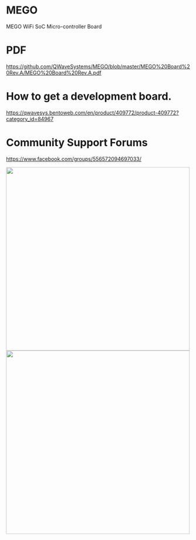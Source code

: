 # MEGO
MEGO WiFi SoC Micro-controller Board
 
# PDF
https://github.com/QWaveSystems/MEGO/blob/master/MEGO%20Board%20Rev.A/MEGO%20Board%20Rev.A.pdf
 
# How to get a development board.

https://qwavesys.bentoweb.com/en/product/409772/product-409772?category_id=84967

# Community Support Forums

https://www.facebook.com/groups/556572094697033/

<img src="https://github.com/QWaveSystems/MEGO/blob/master/MEGO-Block-Diagram_Rev.B.png" data-canonical-src="https://github.com/QWaveSystems/MEGO/blob/master/MEGO-Block-Diagram_Rev.B.png" width="500"/>
 
 <img src="https://github.com/QWaveSystems/MEGO/blob/master/MEGO%20Rev.A.jpg" data-canonical-src="https://github.com/QWaveSystems/MEGO/blob/master/MEGO%20Rev.A.jpg" width="500"/>
  
  
